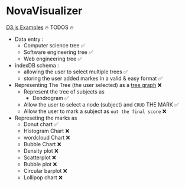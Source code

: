# NovaVisualizer

[D3.js Examples](https://www.d3-graph-gallery.com/index.html)
🔥 TODOS 🔥

- Data entry :
  - Computer science tree ✅
  - Software engineering tree ✅
  - Web engineering tree ✅
- indexDB schema :
  - allowing the user to select multiple trees ✅
  - storing the user added markes in a valid & easy format ✅
- Representing The Tree (the user selected) as a [tree graph](https://github.com/d3/d3-hierarchy) ❌
  - Represent the tree of subjects as
    - Dendrogram ✅
  - Allow the user to select a node (subject) and `CRUD` THE MARK ✅
  - Allow the user to mark a subject as `out the final score` ❌
- Represeting the marks as
  - Donut chart ✅
  - Histogram Chart ❌
  - wordcloud Chart ❌
  - Bubble Chart ❌
  - Density plot ❌
  - Scatterplot ❌
  - Bubble plot ❌
  - Circular barplot ❌
  - Lollipop chart ❌
